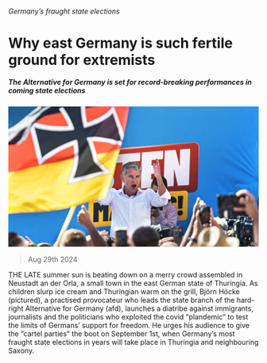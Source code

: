 ###### Germany’s fraught state elections

# Why east Germany is such fertile ground for extremists 

##### The Alternative for Germany is set for record-breaking performances in coming state elections 

![image](images/20240831_EUP002.jpg) 

> Aug 29th 2024 

THE LATE summer sun is beating down on a merry crowd assembled in Neustadt an der Orla, a small town in the east German state of Thuringia. As children slurp ice cream and Thuringian warm on the grill, Björn Höcke (pictured), a practised provocateur who leads the state branch of the hard-right Alternative for Germany (afd), launches a diatribe against immigrants, journalists and the politicians who exploited the covid “plandemic” to test the limits of Germans’ support for freedom. He urges his audience to give the “cartel parties” the boot on September 1st, when Germany’s most fraught state elections in years will take place in Thuringia and neighbouring Saxony.

